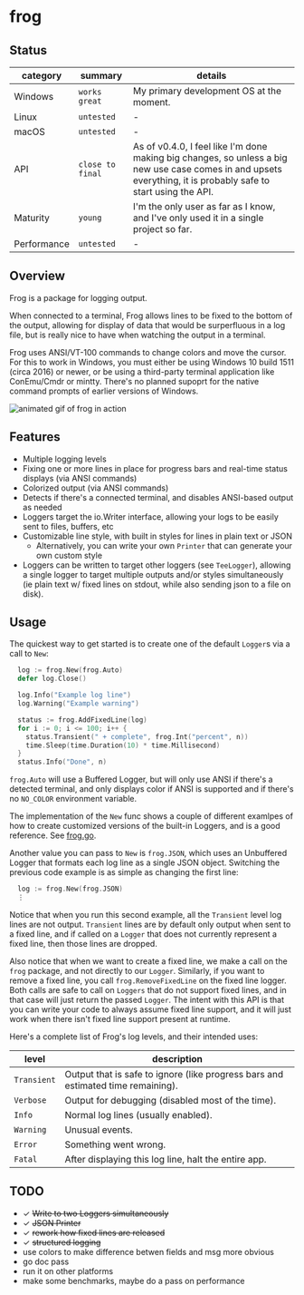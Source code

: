 # frog

## Status

category | summary | details
--- | --- | ---
Windows | `works great` | My primary development OS at the moment.
Linux | `untested` | -
macOS | `untested` | -
API | `close to final` | As of v0.4.0, I feel like I'm done making big changes, so unless a big new use case comes in and upsets everything, it is probably safe to start using the API.
Maturity | `young` | I'm the only user as far as I know, and I've only used it in a single project so far.
Performance | `untested` | -

## Overview

Frog is a package for logging output.

When connected to a terminal, Frog allows lines to be fixed to the bottom of the output, allowing for display of data that would be surperfluous in a log file, but is really nice to have when watching the output in a terminal.

Frog uses ANSI/VT-100 commands to change colors and move the cursor. For this to work in Windows, you must either be using Windows 10 build 1511 (circa 2016) or newer, or be using a third-party terminal application like ConEmu/Cmdr or mintty. There's no planned supoprt for the native command prompts of earlier versions of Windows.

![animated gif of frog in action](https://the.real.danbrakeley.com/github/frog-0.2.0-demo.gif)

## Features

- Multiple logging levels
- Fixing one or more lines in place for progress bars and real-time status displays (via ANSI commands)
- Colorized output (via ANSI commands)
- Detects if there's a connected terminal, and disables ANSI-based output as needed
- Loggers target the io.Writer interface, allowing your logs to be easily sent to files, buffers, etc
- Customizable line style, with built in styles for lines in plain text or JSON
  - Alternatively, you can write your own `Printer` that can generate your own custom style
- Loggers can be written to target other loggers (see `TeeLogger`), allowing a single logger to target multiple outputs and/or styles simultaneously (ie plain text w/ fixed lines on stdout, while also sending json to a file on disk).

## Usage

The quickest way to get started is to create one of the default `Logger`s via a call to `New`:

```go
  log := frog.New(frog.Auto)
  defer log.Close()

  log.Info("Example log line")
  log.Warning("Example warning")

  status := frog.AddFixedLine(log)
  for i := 0; i <= 100; i++ {
    status.Transient(" + complete", frog.Int("percent", n))
    time.Sleep(time.Duration(10) * time.Millisecond)
  }
  status.Info("Done", n)
```

`frog.Auto` will use a Buffered Logger, but will only use ANSI if there's a detected terminal, and only displays color if ANSI is supported and if there's no `NO_COLOR` environment variable.

The implementation of the `New` func shows a couple of different examlpes of how to create customized versions of the built-in Loggers, and is a good reference. See [frog.go](https://github.com/danbrakeley/frog/blob/master/frog.go#L20-L46).

Another value you can pass to `New` is `frog.JSON`, which uses an Unbuffered Logger that formats each log line as a single JSON object. Switching the previous code example is as simple as changing the first line:

```go
  log := frog.New(frog.JSON)
  ⋮
```

Notice that when you run this second example, all the `Transient` level log lines are not output. `Transient` lines are by default only output when sent to a fixed line, and if called on a `Logger` that does not currently represent a fixed line, then those lines are dropped.

Also notice that when we want to create a fixed line, we make a call on the `frog` package, and not directly to our `Logger`. Similarly, if you want to remove a fixed line, you call `frog.RemoveFixedLine` on the fixed line logger. Both calls are safe to call on `Loggers` that do not support fixed lines, and in that case will just return the passed `Logger`. The intent with this API is that you can write your code to always assume fixed line support, and it will just work when there isn't fixed line support present at runtime.

Here's a complete list of Frog's log levels, and their intended uses:

level | description
--- | ---
`Transient` | Output that is safe to ignore (like progress bars and estimated time remaining).
`Verbose` | Output for debugging (disabled most of the time).
`Info` | Normal log lines (usually enabled).
`Warning` | Unusual events.
`Error` | Something went wrong.
`Fatal` | After displaying this log line, halt the entire app.

## TODO

- ✓ ~~Write to two Loggers simultaneously~~
- ✓ ~~JSON Printer~~
- ✓ ~~rework how fixed lines are released~~
- ✓ ~~structured logging~~
- use colors to make difference betwen fields and msg more obvious
- go doc pass
- run it on other platforms
- make some benchmarks, maybe do a pass on performance
